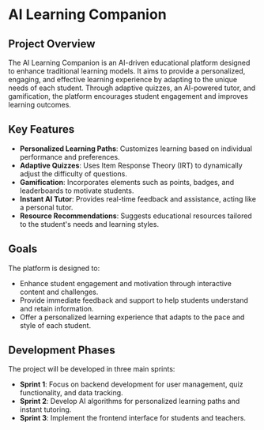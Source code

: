 
# AI Learning Companion

## Project Overview
The AI Learning Companion is an AI-driven educational platform designed to enhance traditional learning models. It aims to provide a personalized, engaging, and effective learning experience by adapting to the unique needs of each student. Through adaptive quizzes, an AI-powered tutor, and gamification, the platform encourages student engagement and improves learning outcomes.

## Key Features
- **Personalized Learning Paths**: Customizes learning based on individual performance and preferences.
- **Adaptive Quizzes**: Uses Item Response Theory (IRT) to dynamically adjust the difficulty of questions.
- **Gamification**: Incorporates elements such as points, badges, and leaderboards to motivate students.
- **Instant AI Tutor**: Provides real-time feedback and assistance, acting like a personal tutor.
- **Resource Recommendations**: Suggests educational resources tailored to the student's needs and learning styles.

## Goals
The platform is designed to:
- Enhance student engagement and motivation through interactive content and challenges.
- Provide immediate feedback and support to help students understand and retain information.
- Offer a personalized learning experience that adapts to the pace and style of each student.

## Development Phases
The project will be developed in three main sprints:
- **Sprint 1**: Focus on backend development for user management, quiz functionality, and data tracking.
- **Sprint 2**: Develop AI algorithms for personalized learning paths and instant tutoring.
- **Sprint 3**: Implement the frontend interface for students and teachers.
